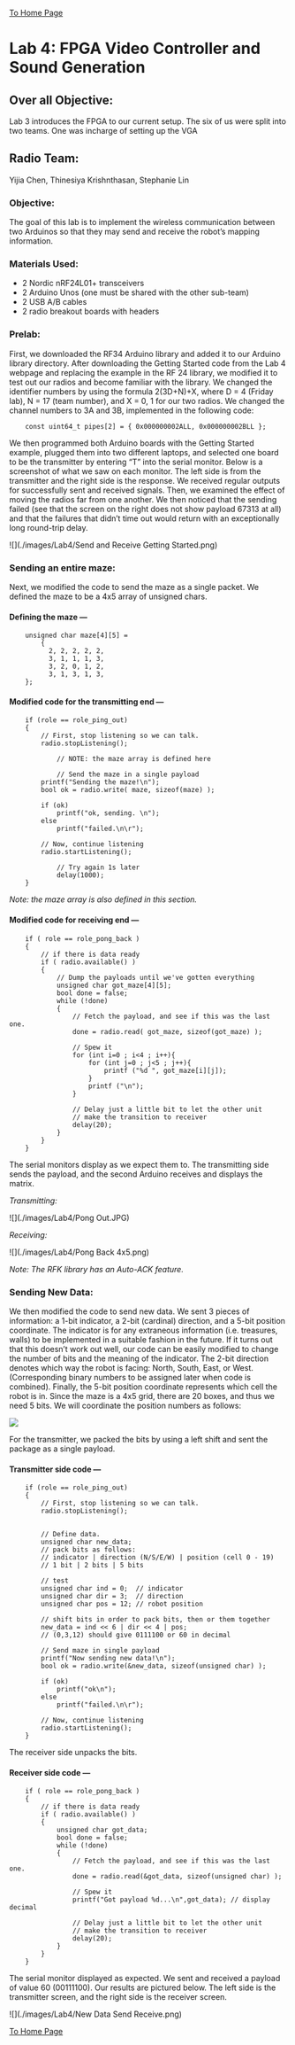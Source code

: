 [To Home Page](./index.md)

# Lab 4: FPGA Video Controller and Sound Generation

## Over all Objective: 
Lab 3 introduces the FPGA to our current setup.  The six of us were split into two teams.  One was incharge of setting up the VGA 

## Radio Team:
Yijia Chen, Thinesiya Krishnthasan, Stephanie Lin 

### Objective:
The goal of this lab is to implement the wireless communication between two Arduinos so that they may send and receive the robot’s mapping information. 

### Materials Used:
* 2 Nordic nRF24L01+ transceivers
* 2 Arduino Unos (one must be shared with the other sub-team)
* 2 USB A/B cables
* 2 radio breakout boards with headers

### Prelab:
First, we downloaded the RF34 Arduino library and added it to our Arduino library directory. After downloading the Getting Started code from the Lab 4 webpage and replacing the example in the RF 24 library, we modified it to test out our radios and become familiar with the library. We changed the identifier numbers by using the formula 2(3D+N)+X, where D = 4 (Friday lab), N = 17 (team number), and X = 0, 1 for our two radios. We changed the channel numbers to 3A and 3B, implemented in the following code:

```arduino 
	const uint64_t pipes[2] = { 0x000000002ALL, 0x000000002BLL };
```

We then programmed both Arduino boards with the Getting Started example, plugged them into two different laptops, and selected one board to be the transmitter by entering “T” into the serial monitor. Below is a screenshot of what we saw on each monitor. The left side is from the transmitter and the right side is the response. We received regular outputs for successfully sent and received signals. Then, we examined the effect of moving the radios far from one another. We then noticed that the sending failed (see that the screen on the right does not show payload 67313 at all) and that the failures that didn’t time out would return with an exceptionally long round-trip delay.

![](./images/Lab4/Send and Receive Getting Started.png)

### Sending an entire maze:

Next, we modified the code to send the maze as a single packet. We defined the maze to be a 4x5 array of unsigned chars. 

#### Defining the maze —

```arduino 
	unsigned char maze[4][5] =
    	{
	      2, 2, 2, 2, 2,
	      3, 1, 1, 1, 3,
	      3, 2, 0, 1, 2,
	      3, 1, 3, 1, 3,
   	}; 
```

#### Modified code for the transmitting end —

```arduino  
	if (role == role_ping_out)
  	{
		// First, stop listening so we can talk.
  		radio.stopListening();

     		// NOTE: the maze array is defined here

       		// Send the maze in a single payload
		printf("Sending the maze!\n");
		bool ok = radio.write( maze, sizeof(maze) );

		if (ok)
			printf("ok, sending. \n");
		else
			printf("failed.\n\r");

		// Now, continue listening
		radio.startListening();

    		// Try again 1s later
    		delay(1000);
  	} 
```

*Note: the maze array is also defined in this section.*


#### Modified code for receiving end —

```arduino
	if ( role == role_pong_back )
  	{
    	// if there is data ready
    	if ( radio.available() )
    	{
      		// Dump the payloads until we've gotten everything
      		unsigned char got_maze[4][5];
      		bool done = false;
      		while (!done)
      		{
        		// Fetch the payload, and see if this was the last one.
        		done = radio.read( got_maze, sizeof(got_maze) );

        		// Spew it
        		for (int i=0 ; i<4 ; i++){
          			for (int j=0 ; j<5 ; j++){
            			printf ("%d ", got_maze[i][j]);
          			}
          			printf ("\n");
        		}

		        // Delay just a little bit to let the other unit
		        // make the transition to receiver
		        delay(20);
	        }
    	}
 	}
```

The serial monitors display as we expect them to. The transmitting side sends the payload, and the second Arduino receives and displays the matrix.

*Transmitting:*

![](./images/Lab4/Pong Out.JPG)

*Receiving:*

![](./images/Lab4/Pong Back 4x5.png)

*Note: The RFK library has an Auto-ACK feature.*

### Sending New Data:

We then modified the code to send new data. We sent 3 pieces of information: a 1-bit indicator, a 2-bit (cardinal) direction, and a 5-bit position coordinate. The indicator is for any extraneous information (i.e. treasures, walls) to be implemented in a suitable fashion in the future. If it turns out that this doesn’t work out well, our code can be easily modified to change the number of bits and the meaning of the indicator. The 2-bit direction denotes which way the robot is facing: North, South, East, or West. (Corresponding binary numbers to be assigned later when code is combined). Finally, the 5-bit position coordinate represents which cell the robot is in. Since the maze is a 4x5 grid, there are 20 boxes, and thus we need 5 bits. We will coordinate the position numbers as follows:

![](./images/Lab4/grid.jpg)

For the transmitter, we packed the bits by using a left shift and sent the package as a single payload.

#### Transmitter side code —

```arduino
	if (role == role_ping_out)
  	{
  		// First, stop listening so we can talk.
      	radio.stopListening();

      
      	// Define data.
      	unsigned char new_data;
      	// pack bits as follows:
      	// indicator | direction (N/S/E/W) | position (cell 0 - 19)
      	// 1 bit | 2 bits | 5 bits
    
   		// test
    	unsigned char ind = 0;  // indicator
      	unsigned char dir = 3;  // direction
      	unsigned char pos = 12; // robot position
    
      	// shift bits in order to pack bits, then or them together
      	new_data = ind << 6 | dir << 4 | pos;
      	// (0,3,12) should give 0111100 or 60 in decimal
    
      	// Send maze in single payload
      	printf("Now sending new data!\n");
      	bool ok = radio.write(&new_data, sizeof(unsigned char) );
    
      	if (ok)
        	printf("ok\n");
      	else
        	printf("failed.\n\r");
    
      	// Now, continue listening
      	radio.startListening();
  	}
```

The receiver side unpacks the bits.

#### Receiver side code —

```arduino
	if ( role == role_pong_back )
  	{
    	// if there is data ready
    	if ( radio.available() )
    	{
      		unsigned char got_data;
      		bool done = false;
      		while (!done)
      		{
        		// Fetch the payload, and see if this was the last one.
        		done = radio.read(&got_data, sizeof(unsigned char) );
  
 			    // Spew it
        		printf("Got payload %d...\n",got_data); // display decimal
  
        		// Delay just a little bit to let the other unit
        		// make the transition to receiver
        		delay(20);
       		}
		}
  	}	
```

The serial monitor displayed as expected. We sent and received a payload of value 60 (00111100). Our results are pictured below. The left side is the transmitter screen, and the right side is the receiver screen.

![](./images/Lab4/New Data Send Receive.png)




[To Home Page](./index.md)
